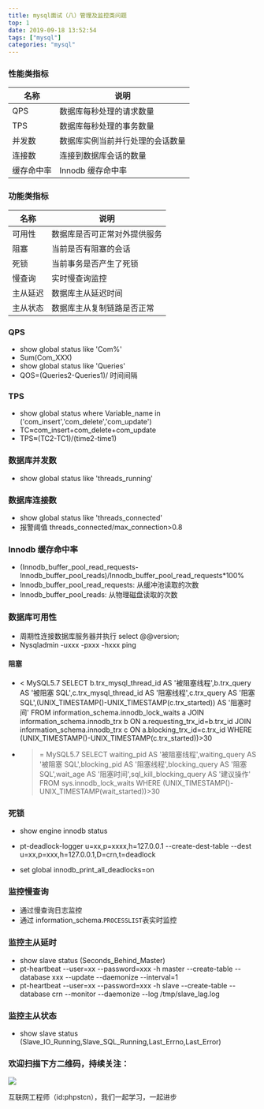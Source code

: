 ```yaml
---
title: mysql面试（八）管理及监控类问题
top: 1
date: 2019-09-18 13:52:54
tags: ["mysql"]
categories: "mysql"
---
```

### 性能类指标
|名称|说明|
|-|-|
|QPS|数据库每秒处理的请求数量|
|TPS|数据库每秒处理的事务数量|
|并发数|数据库实例当前并行处理的会话数量|
|连接数|连接到数据库会话的数量|
|缓存命中率|Innodb 缓存命中率|

### 功能类指标
|名称|说明|
|-|-|
|可用性|数据库是否可正常对外提供服务|
|阻塞|当前是否有阻塞的会话|
|死锁|当前事务是否产生了死锁|
|慢查询|实时慢查询监控|
|主从延迟|数据库主从延迟时间|
|主从状态|数据库主从复制链路是否正常|

### QPS
- show global status like 'Com%'
- Sum(Com_XXX)
- show global status like 'Queries'
- QOS=(Queries2-Queries1)/ 时间间隔

### TPS
- show global status where Variable_name in ('com_insert','com_delete','com_update')
- TC≈com_insert+com_delete+com_update
- TPS≈(TC2-TC1)/(time2-time1)

### 数据库并发数
- show global status like 'threads_running'

### 数据库连接数
- show global status like 'threads_connected'
- 报警阈值 threads_connected/max_connection>0.8

### Innodb 缓存命中率
- (Innodb_buffer_pool_read_requests-Innodb_buffer_pool_reads)/Innodb_buffer_pool_read_requests*100%
- Innodb_buffer_pool_read_requests: 从缓冲池读取的次数
- Innodb_buffer_pool_reads: 从物理磁盘读取的次数

### 数据库可用性
- 周期性连接数据库服务器并执行 select @@version;
- Nysqladmin -uxxx -pxxx -hxxx ping

#### 阻塞
- < MySQL5.7
SELECT b.trx_mysql_thread_id AS '被阻塞线程',b.trx_query AS '被阻塞 SQL',c.trx_mysql_thread_id AS '阻塞线程',c.trx_query AS
'阻塞 SQL',(UNIX_TIMESTAMP()-UNIX_TIMESTAMP(c.trx_started)) AS '阻塞时间' FROM information_schema.innodb_lock_waits a 
JOIN information_schema.innodb_trx b ON a.requesting_trx_id=b.trx_id
JOIN information_schema.innodb_trx c ON a.blocking_trx_id=c.trx_id
WHERE (UNIX_TIMESTAMP()-UNIX_TIMESTAMP(c.trx_started))>30

- > = MySQL5.7
SELECT waiting_pid AS '被阻塞线程',waiting_query AS '被阻塞 SQL',blocking_pid AS '阻塞线程',blocking_query AS '阻塞 SQL',wait_age AS '阻塞时间',sql_kill_blocking_query AS '建议操作' FROM sys.innodb_lock_waits WHERE (UNIX_TIMESTAMP()-UNIX_TIMESTAMP(wait_started))>30

### 死锁
- show engine innodb status

- pt-deadlock-logger u=xx,p=xxxx,h=127.0.0.1 --create-dest-table --dest u=xx,p=xxx,h=127.0.0.1,D=crn,t=deadlock
- set global innodb_print_all_deadlocks=on

### 监控慢查询
- 通过慢查询日志监控
- 通过 information_schema.`PROCESSLIST`表实时监控

### 监控主从延时
- show slave status (Seconds_Behind_Master)
- pt-heartbeat --user=xx --password=xxx -h master --create-table 
--database xxx --update --daemonize --interval=1
- pt-heartbeat --user=xx --password=xxx -h slave --create-table 
--database crn --monitor  --daemonize --log /tmp/slave_lag.log

### 监控主从状态
- show slave status (Slave_IO_Running,Slave_SQL_Running,Last_Errno,Last_Error)

### 欢迎扫描下方二维码，持续关注：
![](https://ww1.sinaimg.cn/large/a616b9a4gy1g4xzv954a4j20760763yo.jpg)

互联网工程师（id:phpstcn），我们一起学习，一起进步